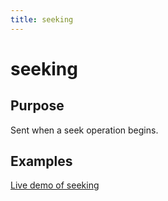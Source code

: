 ```yaml
---
title: seeking
---
```

# seeking #

## Purpose ##

Sent when a seek operation begins.

## Examples ##

[Live demo of seeking](http://jsfiddle.net/popcornjs/gr2dN/)
